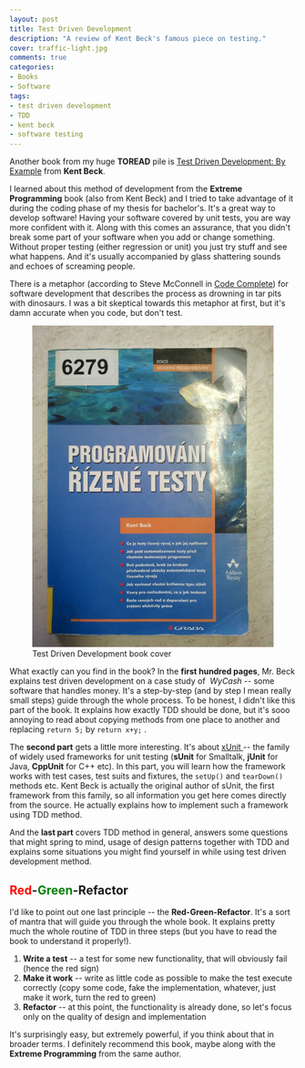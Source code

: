 ```yaml
---
layout: post
title: Test Driven Development
description: "A review of Kent Beck's famous piece on testing."
cover: traffic-light.jpg
comments: true
categories:
- Books
- Software
tags:
- test driven development
- TDD
- kent beck
- software testing
---
```

Another book from my huge **TOREAD** pile is [Test Driven Development: By
Example](http://www.amazon.com/Test-Driven-Development-Kent-Beck/dp/0321146530)
from **Kent Beck**.

I learned about this method of development from the **Extreme Programming**
book (also from Kent Beck) and I tried to take advantage of it during the
coding phase of my thesis for bachelor's. It's a great way to develop software!
Having your software covered by unit tests, you are way more confident with it.
Along with this comes an assurance, that you didn't break some part of your
software when you add or change something. Without proper testing (either
regression or unit) you just try stuff and see what happens. And it's usually
accompanied by glass shattering sounds and echoes of screaming people.

There is a metaphor (according to Steve McConnell in [Code
Complete](http://linuxwell.com/2011/08/29/code-complete/ "Code Complete!")) for
software development that describes the process as drowning in tar pits with
dinosaurs. I was a bit skeptical towards this metaphor at first, but it's damn
accurate when you code, but don't test.

<figure class="full">
	<a href="/assets/images/posts/tdd-book.jpg">
        <img src="/assets/images/posts/tdd-book.jpg" alt="Book cover">
    </a>
	<figcaption>
        Test Driven Development book cover
    </figcaption>
</figure>

What exactly can you find in the book? In the **first hundred pages**, Mr.
Beck explains test driven development on a case study of  _WyCash_ -- some
software that handles money. It's a step-by-step (and by step I mean really
small steps) guide through the whole process. To be honest, I didn't like this
part of the book. It explains how exactly TDD should be done, but it's sooo
annoying to read about copying methods from one place to another and replacing
`return 5;` by `return x+y;` .

The **second part** gets a little more interesting. It's about [xUnit
](http://en.wikipedia.org/wiki/XUnit) -- the family of widely used frameworks
for unit testing (**sUnit** for Smalltalk, **jUnit** for Java, **CppUnit** for
C++ etc). In this part, you will learn how the framework works with test cases,
test suits and fixtures, the `setUp()` and `tearDown()` methods etc. Kent Beck
is actually the original author of sUnit, the first framework from this family,
so all information you get here comes directly from the source. He actually
explains how to implement such a framework using TDD method.

And the **last part** covers TDD method in general, answers some questions
that might spring to mind, usage of design patterns together with TDD and
explains some situations you might find yourself in while using test driven
development method.

## <span style="color:#ff0000;">Red</span>-<span style="color:#008000;">Green</span>-Refactor

I'd like to point out one last principle -- the **Red-Green-Refactor**. It's a
sort of mantra that will guide you through the whole book. It explains pretty
much the whole routine of TDD in three steps (but you have to read the book to
understand it properly!).

1. **Write a test** -- a test for some new functionality, that will obviously
fail (hence the red sign)
2. **Make it work** -- write as little code as possible to make the test
execute correctly (copy some code, fake the implementation, whatever, just make
it work, turn the red to green)
3. **Refactor** -- at this point, the functionality is already done, so let's
focus only on the quality of design and implementation

It's surprisingly easy, but extremely powerful, if you think about that in
broader terms. I definitely recommend this book, maybe along with the **Extreme
Programming** from the same author.
